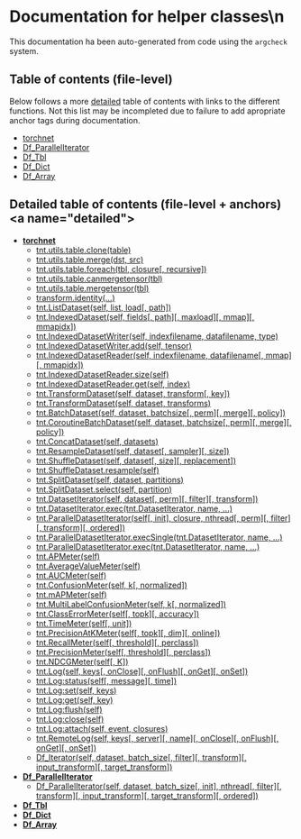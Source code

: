 # Documentation for helper classes\n

This documentation ha been auto-generated from code using the `argcheck` system.

## Table of contents (file-level)

Below follows a more [detailed](#detailed) table of contents with links to
the different functions. Not this list may be incompleted due to failure to
add apropriate anchor tags during documentation.


- [torchnet](10_iterator.md)
- [Df_ParallelIterator](11_paralleliterator.md)
- [Df_Tbl](20_tbl.md)
- [Df_Dict](21_dict.md)
- [Df_Array](22_array.md)

## Detailed table of contents (file-level + anchors)<a name=\"detailed\">


- **[torchnet](10_iterator.md)**
  - [tnt.utils.table.clone(table)](10_iterator.md#utils.table.clone)
  - [tnt.utils.table.merge(dst, src)](10_iterator.md#utils.table.merge)
  - [tnt.utils.table.foreach(tbl, closure[, recursive])](10_iterator.md#utils.table.foreach)
  - [tnt.utils.table.canmergetensor(tbl)](10_iterator.md#utils.table.canmergetensor)
  - [tnt.utils.table.mergetensor(tbl)](10_iterator.md#utils.table.mergetensor)
  - [transform.identity(...)](10_iterator.md#transform.identity)
  - [tnt.ListDataset(self, list, load[, path])](10_iterator.md#ListDataset)
  - [tnt.IndexedDataset(self, fields[, path][, maxload][, mmap][, mmapidx])](10_iterator.md#IndexedDataset)
  - [tnt.IndexedDatasetWriter(self, indexfilename, datafilename, type)](10_iterator.md#IndexedDatasetWriter)
  - [tnt.IndexedDatasetWriter.add(self, tensor)](10_iterator.md#IndexedDatasetWriter.add)
  - [tnt.IndexedDatasetReader(self, indexfilename, datafilename[, mmap][, mmapidx])](10_iterator.md#IndexedDatasetReader)
  - [tnt.IndexedDatasetReader.size(self)](10_iterator.md#IndexedDatasetReader.size)
  - [tnt.IndexedDatasetReader.get(self, index)](10_iterator.md#IndexedDatasetReader.get)
  - [tnt.TransformDataset(self, dataset, transform[, key])](10_iterator.md#TransformDataset)
  - [tnt.TransformDataset(self, dataset, transforms)](10_iterator.md#TransformDataset)
  - [tnt.BatchDataset(self, dataset, batchsize[, perm][, merge][, policy])](10_iterator.md#BatchDataset)
  - [tnt.CoroutineBatchDataset(self, dataset, batchsize[, perm][, merge][, policy])](10_iterator.md#CoroutineBatchDataset)
  - [tnt.ConcatDataset(self, datasets)](10_iterator.md#ConcatDataset)
  - [tnt.ResampleDataset(self, dataset[, sampler][, size])](10_iterator.md#ResampleDataset)
  - [tnt.ShuffleDataset(self, dataset[, size][, replacement])](10_iterator.md#ShuffleDataset)
  - [tnt.ShuffleDataset.resample(self)](10_iterator.md#ShuffleDataset.resample)
  - [tnt.SplitDataset(self, dataset, partitions)](10_iterator.md#SplitDataset)
  - [tnt.SplitDataset.select(self, partition)](10_iterator.md#SplitDataset.select)
  - [tnt.DatasetIterator(self, dataset[, perm][, filter][, transform])](10_iterator.md#DatasetIterator)
  - [tnt.DatasetIterator.exec(tnt.DatasetIterator, name, ...)](10_iterator.md#DatasetIterator.exec)
  - [tnt.ParallelDatasetIterator(self[, init], closure, nthread[, perm][, filter][, transform][, ordered])](10_iterator.md#ParallelDatasetIterator)
  - [tnt.ParallelDatasetIterator.execSingle(tnt.DatasetIterator, name, ...)](10_iterator.md#ParallelDatasetIterator.execSingle)
  - [tnt.ParallelDatasetIterator.exec(tnt.DatasetIterator, name, ...)](10_iterator.md#ParallelDatasetIterator.exec)
  - [tnt.APMeter(self)](10_iterator.md#APMeter)
  - [tnt.AverageValueMeter(self)](10_iterator.md#AverageValueMeter)
  - [tnt.AUCMeter(self)](10_iterator.md#AUCMeter)
  - [tnt.ConfusionMeter(self, k[, normalized])](10_iterator.md#ConfusionMeter)
  - [tnt.mAPMeter(self)](10_iterator.md#mAPMeter)
  - [tnt.MultiLabelConfusionMeter(self, k[, normalized])](10_iterator.md#MultiLabelConfusionMeter)
  - [tnt.ClassErrorMeter(self[, topk][, accuracy])](10_iterator.md#ClassErrorMeter)
  - [tnt.TimeMeter(self[, unit])](10_iterator.md#TimeMeter)
  - [tnt.PrecisionAtKMeter(self[, topk][, dim][, online])](10_iterator.md#PrecisionAtKMeter)
  - [tnt.RecallMeter(self[, threshold][, perclass])](10_iterator.md#RecallMeter)
  - [tnt.PrecisionMeter(self[, threshold][, perclass])](10_iterator.md#PrecisionMeter)
  - [tnt.NDCGMeter(self[, K])](10_iterator.md#NDCGMeter)
  - [tnt.Log(self, keys[, onClose][, onFlush][, onGet][, onSet])](10_iterator.md#Log)
  - [tnt.Log:status(self[, message][, time])](10_iterator.md#Log.status)
  - [tnt.Log:set(self, keys)](10_iterator.md#Log.set)
  - [tnt.Log:get(self, key)](10_iterator.md#Log.get)
  - [tnt.Log:flush(self)](10_iterator.md#Log.flush)
  - [tnt.Log:close(self)](10_iterator.md#Log.close)
  - [tnt.Log:attach(self, event, closures)](10_iterator.md#Log.attach)
  - [tnt.RemoteLog(self, keys[, server][, name][, onClose][, onFlush][, onGet][, onSet])](10_iterator.md#RemoteLog)
  - [Df_Iterator(self, dataset, batch_size[, filter][, transform][, input_transform][, target_transform])](10_iterator.md#Df_Iterator)
- **[Df_ParallelIterator](11_paralleliterator.md)**
  - [Df_ParallelIterator(self, dataset, batch_size[, init], nthread[, filter][, transform][, input_transform][, target_transform][, ordered])](11_paralleliterator.md#Df_ParallelIterator)
- **[Df_Tbl](20_tbl.md)**
- **[Df_Dict](21_dict.md)**
- **[Df_Array](22_array.md)**